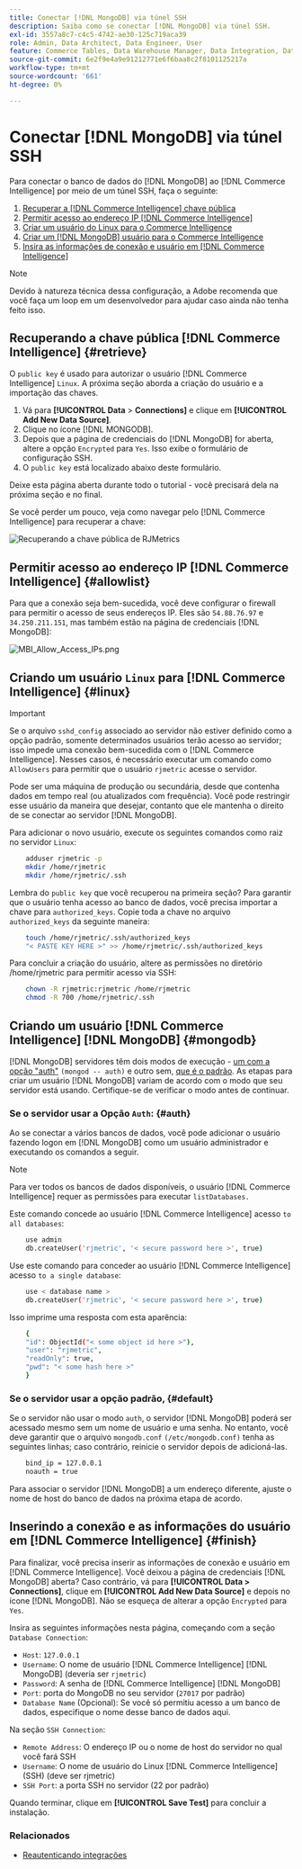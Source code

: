 ```yaml
---
title: Conectar [!DNL MongoDB] via túnel SSH
description: Saiba como se conectar [!DNL MongoDB] via túnel SSH.
exl-id: 3557a8c7-c4c5-4742-ae30-125c719aca39
role: Admin, Data Architect, Data Engineer, User
feature: Commerce Tables, Data Warehouse Manager, Data Integration, Data Import/Export
source-git-commit: 6e2f9e4a9e91212771e6f6baa8c2f8101125217a
workflow-type: tm+mt
source-wordcount: '661'
ht-degree: 0%

---
```


# Conectar [!DNL MongoDB] via túnel SSH

Para conectar o banco de dados do [!DNL MongoDB] ao [!DNL Commerce Intelligence] por meio de um túnel SSH, faça o seguinte:

1. [Recuperar a  [!DNL Commerce Intelligence] chave pública](#retrieve)
1. [Permitir acesso ao endereço IP  [!DNL Commerce Intelligence] ](#allowlist)
1. [Criar um usuário do Linux para o Commerce Intelligence](#linux)
1. [Criar um  [!DNL MongoDB] usuário para o Commerce Intelligence](#mongodb)
1. [Insira as informações de conexão e usuário em  [!DNL Commerce Intelligence]](#finish)

>[!NOTE]
>
>Devido à natureza técnica dessa configuração, a Adobe recomenda que você faça um loop em um desenvolvedor para ajudar caso ainda não tenha feito isso.

## Recuperando a chave pública [!DNL Commerce Intelligence] {#retrieve}

O `public key` é usado para autorizar o usuário [!DNL Commerce Intelligence] `Linux`. A próxima seção aborda a criação do usuário e a importação das chaves.

1. Vá para **[!UICONTROL Data** > **Connections]** e clique em **[!UICONTROL Add New Data Source]**.
1. Clique no ícone [!DNL MONGODB].
1. Depois que a página de credenciais do [!DNL MongoDB] for aberta, altere a opção `Encrypted` para `Yes`. Isso exibe o formulário de configuração SSH.
1. O `public key` está localizado abaixo deste formulário.

Deixe esta página aberta durante todo o tutorial - você precisará dela na próxima seção e no final.

Se você perder um pouco, veja como navegar pelo [!DNL Commerce Intelligence] para recuperar a chave:

![Recuperando a chave pública de RJMetrics](../../../assets/MongoDB_Public_Key.gif)<!--{:.zoom}-->

## Permitir acesso ao endereço IP [!DNL Commerce Intelligence] {#allowlist}

Para que a conexão seja bem-sucedida, você deve configurar o firewall para permitir o acesso de seus endereços IP. Eles são `54.88.76.97` e `34.250.211.151`, mas também estão na página de credenciais [!DNL MongoDB]:

![MBI_Allow_Access_IPs.png](../../../assets/MBI_allow_access_IPs.png)

## Criando um usuário `Linux` para [!DNL Commerce Intelligence] {#linux}

>[!IMPORTANT]
>
>Se o arquivo `sshd_config` associado ao servidor não estiver definido como a opção padrão, somente determinados usuários terão acesso ao servidor; isso impede uma conexão bem-sucedida com o [!DNL Commerce Intelligence]. Nesses casos, é necessário executar um comando como `AllowUsers` para permitir que o usuário `rjmetric` acesse o servidor.

Pode ser uma máquina de produção ou secundária, desde que contenha dados em tempo real (ou atualizados com frequência). Você pode restringir esse usuário da maneira que desejar, contanto que ele mantenha o direito de se conectar ao servidor [!DNL MongoDB].

Para adicionar o novo usuário, execute os seguintes comandos como raiz no servidor `Linux`:

```bash
    adduser rjmetric -p
    mkdir /home/rjmetric
    mkdir /home/rjmetric/.ssh
```

Lembra do `public key` que você recuperou na primeira seção? Para garantir que o usuário tenha acesso ao banco de dados, você precisa importar a chave para `authorized_keys`. Copie toda a chave no arquivo `authorized_keys` da seguinte maneira:

```bash
    touch /home/rjmetric/.ssh/authorized_keys
    "< PASTE KEY HERE >" >> /home/rjmetric/.ssh/authorized_keys
```

Para concluir a criação do usuário, altere as permissões no diretório /home/rjmetric para permitir acesso via SSH:

```bash
    chown -R rjmetric:rjmetric /home/rjmetric
    chmod -R 700 /home/rjmetric/.ssh
```

## Criando um usuário [!DNL Commerce Intelligence] [!DNL MongoDB] {#mongodb}

[!DNL MongoDB] servidores têm dois modos de execução - [um com a opção &quot;auth&quot;](#auth) `(mongod -- auth)` e outro sem, [que é o padrão](#default). As etapas para criar um usuário [!DNL MongoDB] variam de acordo com o modo que seu servidor está usando. Certifique-se de verificar o modo antes de continuar.

### Se o servidor usar a Opção `Auth`: {#auth}

Ao se conectar a vários bancos de dados, você pode adicionar o usuário fazendo logon em [!DNL MongoDB] como um usuário administrador e executando os comandos a seguir.

>[!NOTE]
>
>Para ver todos os bancos de dados disponíveis, o usuário [!DNL Commerce Intelligence] requer as permissões para executar `listDatabases.`

Este comando concede ao usuário [!DNL Commerce Intelligence] acesso `to all databases`:

```bash
    use admin
    db.createUser('rjmetric', '< secure password here >', true)
```

Use este comando para conceder ao usuário [!DNL Commerce Intelligence] acesso `to a single database`:

```bash
    use < database name >
    db.createUser('rjmetric', '< secure password here >', true)
```

Isso imprime uma resposta com esta aparência:

```bash
    {
    "id": ObjectId("< some object id here >"),
    "user": "rjmetric",
    "readOnly": true,
    "pwd": "< some hash here >"
    }
```

### Se o servidor usar a opção padrão, {#default}

Se o servidor não usar o modo `auth`, o servidor [!DNL MongoDB] poderá ser acessado mesmo sem um nome de usuário e uma senha. No entanto, você deve garantir que o arquivo `mongodb.conf` `(/etc/mongodb.conf)` tenha as seguintes linhas; caso contrário, reinicie o servidor depois de adicioná-las.

```bash
    bind_ip = 127.0.0.1
    noauth = true
```

Para associar o servidor [!DNL MongoDB] a um endereço diferente, ajuste o nome de host do banco de dados na próxima etapa de acordo.

## Inserindo a conexão e as informações do usuário em [!DNL Commerce Intelligence] {#finish}

Para finalizar, você precisa inserir as informações de conexão e usuário em [!DNL Commerce Intelligence]. Você deixou a página de credenciais [!DNL MongoDB] aberta? Caso contrário, vá para **[!UICONTROL Data > Connections]**, clique em **[!UICONTROL Add New Data Source]** e depois no ícone [!DNL MongoDB]. Não se esqueça de alterar a opção `Encrypted` para `Yes`.

Insira as seguintes informações nesta página, começando com a seção `Database Connection`:

* `Host`: `127.0.0.1`
* `Username`: O nome de usuário [!DNL Commerce Intelligence] [!DNL MongoDB] (deveria ser `rjmetric`)
* `Password`: A senha de [!DNL Commerce Intelligence] [!DNL MongoDB]
* `Port`: porta do MongoDB no seu servidor (`27017` por padrão)
* `Database Name` (Opcional): Se você só permitiu acesso a um banco de dados, especifique o nome desse banco de dados aqui.

Na seção `SSH Connection`:

* `Remote Address`: O endereço IP ou o nome de host do servidor no qual você fará SSH
* `Username`: O nome de usuário do Linux [!DNL Commerce Intelligence] (SSH) (deve ser rjmetric)
* `SSH Port`: a porta SSH no servidor (22 por padrão)

Quando terminar, clique em **[!UICONTROL Save Test]** para concluir a instalação.

### Relacionados

* [Reautenticando integrações](https://experienceleague.adobe.com/docs/commerce-knowledge-base/kb/how-to/mbi-reauthenticating-integrations.html?lang=pt-BR)
